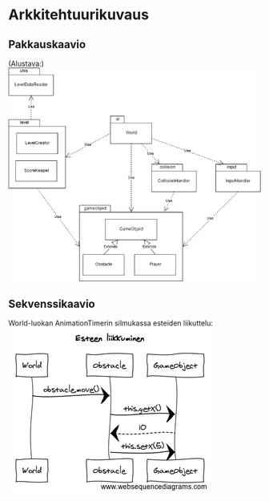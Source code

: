 # Arkkitehtuurikuvaus

## Pakkauskaavio
(Alustava:)
![pakkauskaavio](https://github.com/magael/otm-harjoitustyo/blob/master/dokumentaatio/pakkauskaavio.png)

## Sekvenssikaavio
World-luokan AnimationTimerin silmukassa esteiden liikuttelu:
![Esteen liikkuminen](https://github.com/magael/otm-harjoitustyo/blob/master/dokumentaatio/Esteen%20liikkuminen.png)

